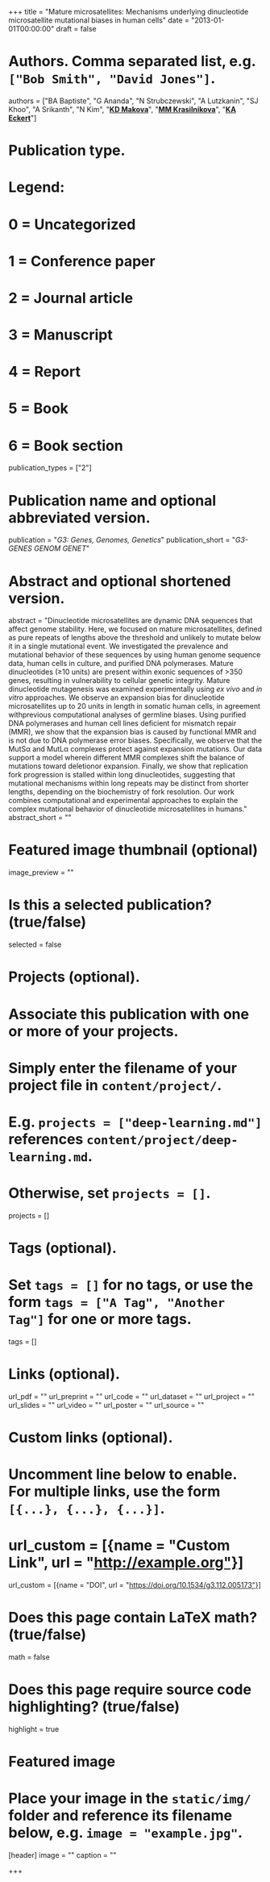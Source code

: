 +++
title = "Mature microsatellites: Mechanisms underlying dinucleotide microsatellite mutational biases in human cells"
date = "2013-01-01T00:00:00"
draft = false

# Authors. Comma separated list, e.g. `["Bob Smith", "David Jones"]`.
authors = ["BA Baptiste", "G Ananda", "N Strubczewski", "A Lutzkanin", "SJ Khoo", "A Srikanth", "N Kim", "[__KD Makova__](http://www.bx.psu.edu/makova_lab)", "[__MM Krasilnikova__](http://bmb.psu.edu/directory/muk19)", "[__KA Eckert__](https://profiles.psu.edu/profiles/display/113435)"]

# Publication type.
# Legend:
# 0 = Uncategorized
# 1 = Conference paper
# 2 = Journal article
# 3 = Manuscript
# 4 = Report
# 5 = Book
# 6 = Book section
publication_types = ["2"]

# Publication name and optional abbreviated version.
publication = "_G3: Genes, Genomes, Genetics_"
publication_short = "_G3-GENES GENOM GENET_"

# Abstract and optional shortened version.
abstract = "Dinucleotide microsatellites are dynamic DNA sequences that affect genome stability. Here, we focused on mature microsatellites, defined as pure repeats of lengths above the threshold and unlikely to mutate below it in a single mutational event. We investigated the prevalence and mutational behavior of these sequences by using human genome sequence data, human cells in culture, and purified DNA polymerases. Mature dinucleotides (≥10 units) are present within exonic sequences of >350 genes, resulting in vulnerability to cellular genetic integrity. Mature dinucleotide mutagenesis was examined experimentally using _ex vivo_ and _in vitro_ approaches. We observe an expansion bias for dinucleotide microsatellites up to 20 units in length in somatic human cells, in agreement withprevious computational analyses of germline biases. Using purified DNA polymerases and human cell lines deficient for mismatch repair (MMR), we show that the expansion bias is caused by functional MMR and is not due to DNA polymerase error biases. Specifically, we observe that the MutSα and MutLα complexes protect against expansion mutations. Our data support a model wherein different MMR complexes shift the balance of mutations toward deletionor expansion. Finally, we show that replication fork progression is stalled within long dinucleotides, suggesting that mutational mechanisms within long repeats may be distinct from shorter lengths, depending on the biochemistry of fork resolution. Our work combines computational and experimental approaches to explain the complex mutational behavior of dinucleotide microsatellites in humans."
abstract_short = ""

# Featured image thumbnail (optional)
image_preview = ""

# Is this a selected publication? (true/false)
selected = false

# Projects (optional).
#   Associate this publication with one or more of your projects.
#   Simply enter the filename of your project file in `content/project/`.
#   E.g. `projects = ["deep-learning.md"]` references `content/project/deep-learning.md`.
#   Otherwise, set `projects = []`.
projects = []

# Tags (optional).
#   Set `tags = []` for no tags, or use the form `tags = ["A Tag", "Another Tag"]` for one or more tags.
tags = []

# Links (optional).
url_pdf = ""
url_preprint = ""
url_code = ""
url_dataset = ""
url_project = ""
url_slides = ""
url_video = ""
url_poster = ""
url_source = ""

# Custom links (optional).
#   Uncomment line below to enable. For multiple links, use the form `[{...}, {...}, {...}]`.
# url_custom = [{name = "Custom Link", url = "http://example.org"}]
url_custom = [{name = "DOI", url = "https://doi.org/10.1534/g3.112.005173"}]

# Does this page contain LaTeX math? (true/false)
math = false

# Does this page require source code highlighting? (true/false)
highlight = true

# Featured image
# Place your image in the `static/img/` folder and reference its filename below, e.g. `image = "example.jpg"`.
[header]
image = ""
caption = ""

+++
